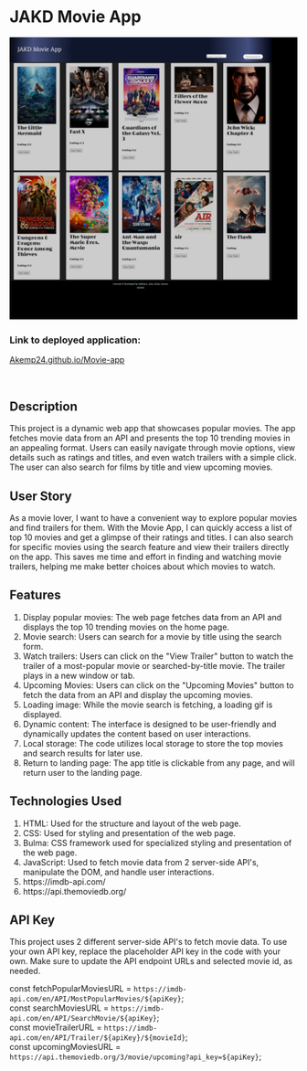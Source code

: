 # JAKD Movie App


![Movie App](./assets/images/Movie_app_landing_page.png)

### Link to deployed application:
[Akemp24.github.io/Movie-app](https://Akemp24.github.io/Movie-app)

<br/>

## Description
This project is a dynamic web app that showcases popular movies. The app fetches movie data from an API and presents the top 10 trending movies in an appealing format. Users can easily navigate through movie options, view details such as ratings and titles, and even watch trailers with a simple click. The user can also search for films by title and view upcoming movies.



 ## User Story
As a movie lover, I want to have a convenient way to explore popular movies and find trailers for them. With the Movie App, I can quickly access a list of top 10 movies and get a glimpse of their ratings and titles. I can also search for specific movies using the search feature and view their trailers directly on the app. This saves me time and effort in finding and watching movie trailers, helping me make better choices about which movies to watch.

## Features
<ol>
<li>Display popular movies: The web page fetches data from an API and displays the top 10 trending movies on the home page.</li>
<li>Movie search: Users can search for a movie by title using the search form.</li>
<li>Watch trailers: Users can click on the "View Trailer" button to watch the trailer of a most-popular movie or searched-by-title movie. The trailer plays in a new window or tab.</li>
<li>Upcoming Movies: Users can click on the "Upcoming Movies" button to fetch the data from an API and display the upcoming movies.</li>
<li>Loading image: While the movie search is fetching, a loading gif is displayed.</li>
<li>Dynamic content: The interface is designed to be user-friendly and dynamically updates the content based on user interactions.</li>
<li>Local storage: The code utilizes local storage to store the top movies and search results for later use.</li>
<li>Return to landing page: The app title is clickable from any page, and will return user to the landing page.</li>
</ol>

## Technologies Used
<ol>
<li>HTML: Used for the structure and layout of the web page.</li>
<li>CSS: Used for styling and presentation of the web page.</li>
<li>Bulma: CSS framework used for specialized styling and presentation of the web page.</li>
<li>JavaScript: Used to fetch movie data from 2 server-side API's, manipulate the DOM, and handle user interactions.</li>
<li>https://imdb-api.com/</li>
<li>https://api.themoviedb.org/</li>
</ol>

## API Key
This project uses 2 different server-side API's to fetch movie data. To use your own API key, replace the placeholder API key in the code with your own. Make sure to update the API endpoint URLs and selected movie id, as needed.

const fetchPopularMoviesURL = `https://imdb-api.com/en/API/MostPopularMovies/${apiKey}`;<br>
const searchMoviesURL = `https://imdb-api.com/en/API/SearchMovie/${apiKey}`;<br>
const movieTrailerURL = `https://imdb-api.com/en/API/Trailer/${apiKey}/${movieId}`;<br>
const upcomingMoviesURL = `https://api.themoviedb.org/3/movie/upcoming?api_key=${apiKey}`;

